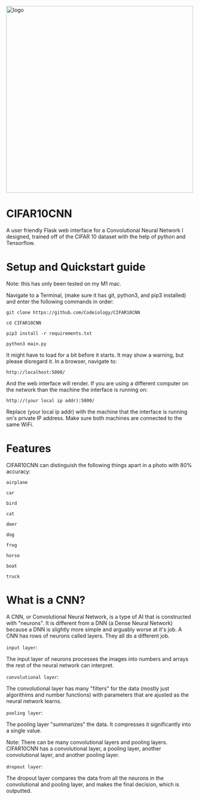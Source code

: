 <p>
  <img src="https://3b1b-posts.us-east-1.linodeobjects.com//images/topics/neural-networks.jpg" alt="logo" width=500/>
</p>

# CIFAR10CNN

A user friendly Flask web interface for a Convolutional Neural Network I designed, trained off of the CIFAR 10 dataset with the help of python and 
Tensorflow.

# Setup and Quickstart guide

Note: this has only been tested on my M1 mac.

Navigate to a Terminal, (make sure it has git, python3, and pip3 installed) and enter the following commands in order:


`git clone https://github.com/Codeiology/CIFAR10CNN`

`cd CIFAR10CNN`

`pip3 install -r requirements.txt`

`python3 main.py`


It might have to load for a bit before it starts. It may show a warning, but please disregard it. In a browser, navigate to:


`http://localhost:5000/`


And the web interface will render. If you are using a different computer on the network than the machine the interface is running on:

`http://(your local ip addr):5000/`

Replace (your local ip addr) with the machine that the interface is running on's private IP address. Make sure both machines are connected to the same WiFi.


# Features

CIFAR10CNN can distinguish the following things apart in a photo with 80% accuracy:

`airplane`

`car`

`bird`

`cat`

`deer`

`dog`

`frog`

`horse`

`boat`

`truck`

# What is a CNN?

A CNN, or Convolutional Neural Network, is a type of AI that is constructed with "neurons". It is different from a DNN (a Dense Neural Network) because a DNN is slightly more simple and arguably worse at it's job. A CNN has rows of neurons called layers. They all do a different job.

`input layer`:

The input layer of neurons processes the images into numbers and arrays the rest of the neural network can interpret.

`convolutional layer`:

The convolutional layer has many "filters" for the data (mostly just algorithims and number functions) with parameters that are ajusted as the neural network learns.

`pooling layer`:

The pooling layer "summarizes" the data. It compresses it significantly into a single value.

Note: There can be many convolutional layers and pooling layers. CIFAR10CNN has a convolutional layer, a pooling layer, another convolutional layer, and another pooling layer.

`dropout layer`:

The dropout layer compares the data from all the neurons in the convolutional and pooling layer, and makes the final decision, which is outputted.
